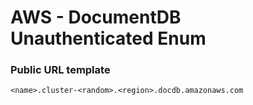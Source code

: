 # AWS - DocumentDB Unauthenticated Enum

### Public URL template

```
<name>.cluster-<random>.<region>.docdb.amazonaws.com
```

